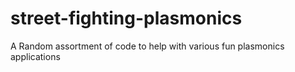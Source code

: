 # street-fighting-plasmonics
A Random assortment of code to help with various fun plasmonics applications
